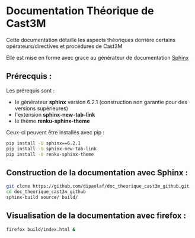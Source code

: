 # Documentation Théorique de Cast3M

Cette documentation détaille les aspects théoriques derrière certains opérateurs/directives et procédures de Cast3M

Elle est mise en forme avec grace au générateur de documentation [Sphinx](https://www.sphinx-doc.org/en/master/)

## Prérecquis :
Les prérequis sont :
- le générateur **sphinx** version 6.2.1 (construction non garantie pour des versions supérieures)
- l'extension **sphinx-new-tab-link**
- le thème **renku-sphinx-theme**

Ceux-ci peuvent être installés avec pip :
```bash
pip install -U sphinx==6.2.1
pip install -U sphinx-new-tab-link
pip install -U renku-sphinx-theme
```

## Construction de la documentation avec Sphinx :
```bash
git clone https://github.com/dipaolaf/doc_theorique_cast3m_github.git
cd doc_theorique_cast3m_github
sphinx-build source/ build/
```

## Visualisation de la documentation avec firefox :
```bash
firefox build/index.html &
```

